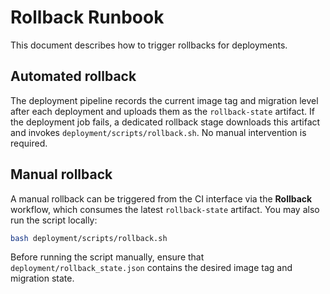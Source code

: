 # Rollback Runbook

This document describes how to trigger rollbacks for deployments.

## Automated rollback

The deployment pipeline records the current image tag and migration level after
each deployment and uploads them as the `rollback-state` artifact. If the
deployment job fails, a dedicated rollback stage downloads this artifact and
invokes `deployment/scripts/rollback.sh`. No manual intervention is required.

## Manual rollback

A manual rollback can be triggered from the CI interface via the **Rollback**
workflow, which consumes the latest `rollback-state` artifact. You may also run
the script locally:

```bash
bash deployment/scripts/rollback.sh
```

Before running the script manually, ensure that `deployment/rollback_state.json`
contains the desired image tag and migration state.
